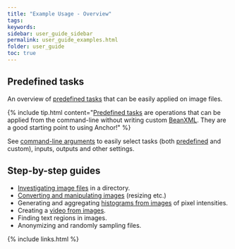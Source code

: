 ```yaml
---
title: "Example Usage - Overview"
tags:
keywords:
sidebar: user_guide_sidebar
permalink: user_guide_examples.html
folder: user_guide
toc: true
---
```


## Predefined tasks

An overview of [predefined tasks](/user_guide_predefined_tasks.html) that can be easily applied on image files.

{% include tip.html content="[Predefined tasks](/user_guide_predefined_tasks.html) are operations that can be applied from the command-line without writing custom [BeanXML](/user_guide_bean_xml.html). They are a good starting point to using Anchor!" %}

See [command-line arguments](/user_guide_command_line.html) to easily select tasks (both [predefined](/user_guide_predefined_tasks.html) and custom), inputs, outputs and other settings.

## Step-by-step guides

- [Investigating image files](/user_guide_examples_investigating_images.html) in a directory.
- [Converting and manipulating images](/user_guide_examples_converting_manipulating_images.html) (resizing etc.)
- Generating and aggregating [histograms from images](/user_guide_examples_histogram.html) of pixel intensities.
- Creating a [video from images](/user_guide_examples_video_from_images.html).
- Finding text regions in images.
- Anonymizing and randomly sampling files. 

{% include links.html %}
